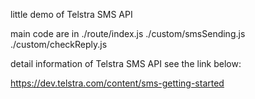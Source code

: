 little demo of Telstra SMS API

main code are in 
./route/index.js
./custom/smsSending.js  
./custom/checkReply.js

detail information of Telstra SMS API see the link below:

https://dev.telstra.com/content/sms-getting-started